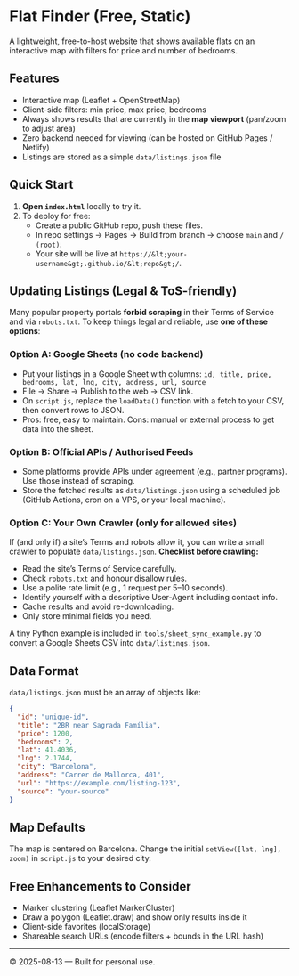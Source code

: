 # Flat Finder (Free, Static)
A lightweight, free-to-host website that shows available flats on an interactive map with filters for price and number of bedrooms.

## Features
- Interactive map (Leaflet + OpenStreetMap)
- Client-side filters: min price, max price, bedrooms
- Always shows results that are currently in the **map viewport** (pan/zoom to adjust area)
- Zero backend needed for viewing (can be hosted on GitHub Pages / Netlify)
- Listings are stored as a simple `data/listings.json` file

## Quick Start
1. **Open `index.html`** locally to try it.
2. To deploy for free:
   - Create a public GitHub repo, push these files.
   - In repo settings → Pages → Build from branch → choose `main` and `/ (root)`.
   - Your site will be live at `https://&lt;your-username&gt;.github.io/&lt;repo&gt;/`.

## Updating Listings (Legal & ToS-friendly)
Many popular property portals **forbid scraping** in their Terms of Service and via `robots.txt`. To keep things legal and reliable, use **one of these options**:

### Option A: Google Sheets (no code backend)
- Put your listings in a Google Sheet with columns:
  `id, title, price, bedrooms, lat, lng, city, address, url, source`
- File → Share → Publish to the web → CSV link.
- On `script.js`, replace the `loadData()` function with a fetch to your CSV, then convert rows to JSON.
- Pros: free, easy to maintain. Cons: manual or external process to get data into the sheet.

### Option B: Official APIs / Authorised Feeds
- Some platforms provide APIs under agreement (e.g., partner programs). Use those instead of scraping.
- Store the fetched results as `data/listings.json` using a scheduled job (GitHub Actions, cron on a VPS, or your local machine).

### Option C: Your Own Crawler (only for allowed sites)
If (and only if) a site’s Terms and robots allow it, you can write a small crawler to populate `data/listings.json`.
**Checklist before crawling:**
- Read the site’s Terms of Service carefully.
- Check `robots.txt` and honour disallow rules.
- Use a polite rate limit (e.g., 1 request per 5–10 seconds).
- Identify yourself with a descriptive User-Agent including contact info.
- Cache results and avoid re-downloading.
- Only store minimal fields you need.

A tiny Python example is included in `tools/sheet_sync_example.py` to convert a Google Sheets CSV into `data/listings.json`.

## Data Format
`data/listings.json` must be an array of objects like:
```json
{
  "id": "unique-id",
  "title": "2BR near Sagrada Família",
  "price": 1200,
  "bedrooms": 2,
  "lat": 41.4036,
  "lng": 2.1744,
  "city": "Barcelona",
  "address": "Carrer de Mallorca, 401",
  "url": "https://example.com/listing-123",
  "source": "your-source"
}
```

## Map Defaults
The map is centered on Barcelona. Change the initial `setView([lat, lng], zoom)` in `script.js` to your desired city.

## Free Enhancements to Consider
- Marker clustering (Leaflet MarkerCluster)
- Draw a polygon (Leaflet.draw) and show only results inside it
- Client-side favorites (localStorage)
- Shareable search URLs (encode filters + bounds in the URL hash)

---
© 2025-08-13 — Built for personal use.
